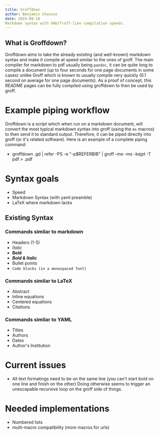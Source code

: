 ```yaml
---
title: Groffdown
author: Benjamin Chausse
date: 2019-09-19
Markdown syntax with GNU/Troff-like compilation speeds.
---
```


## What is Groffdown?

Groffdown aims to take the already existing (and well-known)
markdown syntax and make it compile at speed similar to the
ones of groff. The main compiler for markdown to pdf usually
being `pandoc`, it can be quite long to compile a document (up
to four seconds for one page documents
in some cases) unlike Groff which is known
to usually compile very quickly (0.1 second on average for
one page documents). As a proof of concept, this *README*
pages can be fully compiled using groffdown to then be used by groff.

# Example piping workflow
Groffdown is a script which when run on a markdown document,
will convert the most typical markdown syntax into groff
(using the `ms` macros) to then send it to standard output.
Therefore, it can be piped directly into groff (or
it's related software). Here is an example  of a complete piping
command:

- groffdown <filename>.gd | refer -PS -e "-p$REFERBIB" | groff -me -ms -kejpt -T pdf > <filename>.pdf

# Syntax goals
- Speed
- Markdown Syntax (with yaml preamble)
- LaTeX where markdown lacks


## Existing Syntax

### Commands similar to markdown
- Headers (1-5)
- *Italic*
- **Bold**
- ***Bold & Italic***
- Bullet points
- `Code blocks (in a monospaced font)`

### Commands similar to LaTeX
- Abstract
- Inline equations
- Centered equations
- Citations

### Commands similar to YAML
- Titles
- Authors
- Dates
- Author's Institution

# Current issues
- All text formatings need to be on the same line (you can't start bold
  on one line and finish on the other) Doing otherwise seems to trigger
  an unescapable recursive loop on the groff side of things.

# Needed implementations
- Numbered lists
- multi-macro compatibility (mom macros for urls)